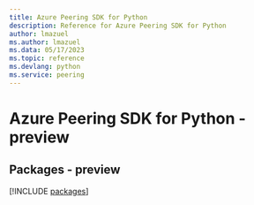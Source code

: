```yaml
---
title: Azure Peering SDK for Python
description: Reference for Azure Peering SDK for Python
author: lmazuel
ms.author: lmazuel
ms.data: 05/17/2023
ms.topic: reference
ms.devlang: python
ms.service: peering
---
```

# Azure Peering SDK for Python - preview
## Packages - preview
[!INCLUDE [packages](peering-index.md)]